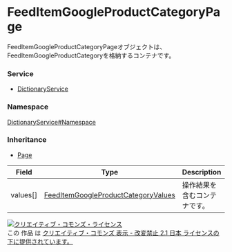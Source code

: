

# FeedItemGoogleProductCategoryPage

FeedItemGoogleProductCategoryPageオブジェクトは、FeedItemGoogleProductCategoryを格納するコンテナです。

### Service

+ [DictionaryService](../../services/DictionaryService.md)

### Namespace

[DictionaryService#Namespace](../../services/DictionaryService.md#namespace)

### Inheritance

+ [Page](../Common/Page.md)

| Field | Type | Description | response |
| ----- | ---- | ----------- | -------- |
| values[] | [FeedItemGoogleProductCategoryValues](./FeedItemGoogleProductCategoryValues.md) | 操作結果を含むコンテナです。 | yes | |

<a rel="license" href="http://creativecommons.org/licenses/by-nd/2.1/jp/"><img alt="クリエイティブ・コモンズ・ライセンス" style="border-width:0" src="https://i.creativecommons.org/l/by-nd/2.1/jp/88x31.png" /></a><br />この 作品 は <a rel="license" href="http://creativecommons.org/licenses/by-nd/2.1/jp/">クリエイティブ・コモンズ 表示 - 改変禁止 2.1 日本 ライセンスの下に提供されています。</a>
